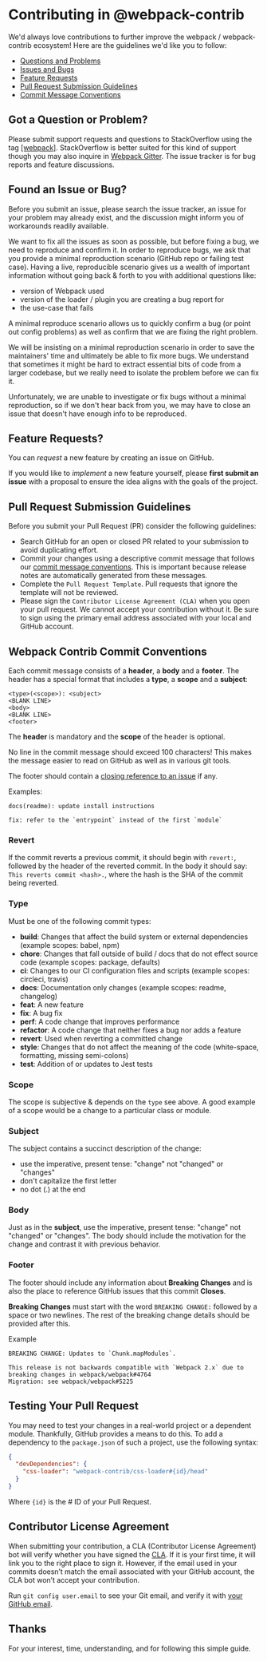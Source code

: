 # Contributing in @webpack-contrib

We'd always love contributions to further improve the webpack / webpack-contrib ecosystem!
Here are the guidelines we'd like you to follow:

- [Questions and Problems](#question)
- [Issues and Bugs](#issue)
- [Feature Requests](#feature)
- [Pull Request Submission Guidelines](#submit-pr)
- [Commit Message Conventions](#commit)

## <a name="question"></a> Got a Question or Problem?

Please submit support requests and questions to StackOverflow using the tag [[webpack]](http://stackoverflow.com/tags/webpack).
StackOverflow is better suited for this kind of support though you may also inquire in [Webpack Gitter](https://gitter.im/webpack/webpack).
The issue tracker is for bug reports and feature discussions.

## <a name="issue"></a> Found an Issue or Bug?

Before you submit an issue, please search the issue tracker, an issue for your problem may already exist, and the discussion might inform you of workarounds readily available.

We want to fix all the issues as soon as possible, but before fixing a bug, we need to reproduce and confirm it. In order to reproduce bugs, we ask that you provide a minimal reproduction scenario (GitHub repo or failing test case). Having a live, reproducible scenario gives us a wealth of important information without going back & forth to you with additional questions like:

- version of Webpack used
- version of the loader / plugin you are creating a bug report for
- the use-case that fails

A minimal reproduce scenario allows us to quickly confirm a bug (or point out config problems) as well as confirm that we are fixing the right problem.

We will be insisting on a minimal reproduction scenario in order to save the maintainers' time and ultimately be able to fix more bugs. We understand that sometimes it might be hard to extract essential bits of code from a larger codebase, but we really need to isolate the problem before we can fix it.

Unfortunately, we are unable to investigate or fix bugs without a minimal reproduction, so if we don't hear back from you, we may have to close an issue that doesn't have enough info to be reproduced.

## <a name="feature"></a> Feature Requests?

You can _request_ a new feature by creating an issue on GitHub.

If you would like to _implement_ a new feature yourself, please **first submit an issue** with a proposal to ensure the idea aligns with the goals of the project.

## <a name="submit-pr"></a> Pull Request Submission Guidelines

Before you submit your Pull Request (PR) consider the following guidelines:

- Search GitHub for an open or closed PR related to your submission to avoid duplicating effort.
- Commit your changes using a descriptive commit message that follows our [commit message conventions](#commit). This is important because release notes are automatically generated from these messages.
- Complete the `Pull Request Template`. Pull requests that ignore the template will not be reviewed.
- Please sign the `Contributor License Agreement (CLA)` when you open your pull request. We cannot accept your contribution without it. Be sure to sign using the primary email address associated with your local and GitHub account.

## <a name="commit"></a> Webpack Contrib Commit Conventions

Each commit message consists of a **header**, a **body** and a **footer**. The header has a special
format that includes a **type**, a **scope** and a **subject**:

```
<type>(<scope>): <subject>
<BLANK LINE>
<body>
<BLANK LINE>
<footer>
```

The **header** is mandatory and the **scope** of the header is optional.

No line in the commit message should exceed 100 characters! This makes the message easier to read on GitHub as well as in various git tools.

The footer should contain a [closing reference to an issue](https://help.github.com/articles/closing-issues-via-commit-messages/) if any.

Examples:

```
docs(readme): update install instructions
```

```
fix: refer to the `entrypoint` instead of the first `module`
```

### Revert

If the commit reverts a previous commit, it should begin with `revert:`, followed by the header of the reverted commit.
In the body it should say: `This reverts commit <hash>.`, where the hash is the SHA of the commit being reverted.

### Type

Must be one of the following commit types:

- **build**: Changes that affect the build system or external dependencies (example scopes: babel, npm)
- **chore**: Changes that fall outside of build / docs that do not effect source code (example scopes: package, defaults)
- **ci**: Changes to our CI configuration files and scripts (example scopes: circleci, travis)
- **docs**: Documentation only changes (example scopes: readme, changelog)
- **feat**: A new feature
- **fix**: A bug fix
- **perf**: A code change that improves performance
- **refactor**: A code change that neither fixes a bug nor adds a feature
- **revert**: Used when reverting a committed change
- **style**: Changes that do not affect the meaning of the code (white-space, formatting, missing semi-colons)
- **test**: Addition of or updates to Jest tests

### Scope

The scope is subjective & depends on the `type` see above. A good example of a scope would be a change to a particular class or module.

### Subject

The subject contains a succinct description of the change:

- use the imperative, present tense: "change" not "changed" or "changes"
- don't capitalize the first letter
- no dot (.) at the end

### Body

Just as in the **subject**, use the imperative, present tense: "change" not "changed" or "changes".
The body should include the motivation for the change and contrast it with previous behavior.

### Footer

The footer should include any information about **Breaking Changes** and is also the place to
reference GitHub issues that this commit **Closes**.

**Breaking Changes** must start with the word `BREAKING CHANGE:` followed by a space or two newlines. The rest of the breaking change details should be provided after this.

Example

```
BREAKING CHANGE: Updates to `Chunk.mapModules`.

This release is not backwards compatible with `Webpack 2.x` due to breaking changes in webpack/webpack#4764
Migration: see webpack/webpack#5225

```

## Testing Your Pull Request

You may need to test your changes in a real-world project or a dependent module. Thankfully, GitHub provides a means to do this. To add a dependency to the `package.json` of such a project, use the following syntax:

```json
{
  "devDependencies": {
    "css-loader": "webpack-contrib/css-loader#{id}/head"
  }
}
```

Where `{id}` is the # ID of your Pull Request.

## Contributor License Agreement

When submitting your contribution, a CLA (Contributor License Agreement) bot will verify whether you have signed the [CLA](https://easycla.lfx.linuxfoundation.org/#/?version=2).
If it is your first time, it will link you to the right place to sign it.
However, if the email used in your commits doesn’t match the email associated with your GitHub account, the CLA bot won’t accept your contribution.

Run `git config user.email` to see your Git email, and verify it with [your GitHub email](https://github.com/settings/emails).

## Thanks

For your interest, time, understanding, and for following this simple guide.
